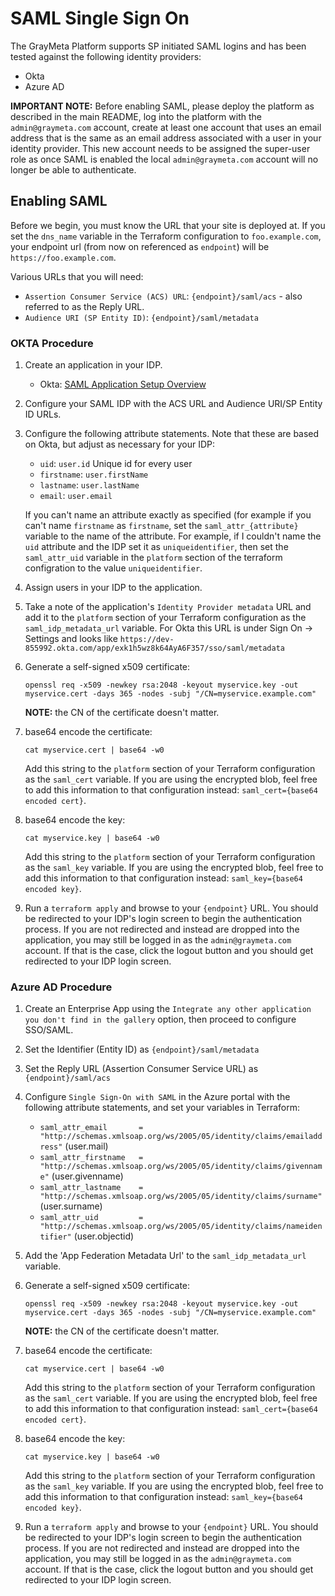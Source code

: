 # SAML Single Sign On

The GrayMeta Platform supports SP initiated SAML logins and has been tested against the following identity providers:

* Okta
* Azure AD

**IMPORTANT NOTE:** Before enabling SAML, please deploy the platform as described in the main README, log into the platform with the `admin@graymeta.com` account, create at least one account that uses an email address that is the same as an email address associated with a user in your identity provider. This new account needs to be assigned the super-user role as once SAML is enabled the local `admin@graymeta.com` account will no longer be able to authenticate.

## Enabling SAML

Before we begin, you must know the URL that your site is deployed at. If you set the `dns_name` variable in the Terraform configuration to `foo.example.com`, your endpoint url (from now on referenced as `endpoint`) will be `https://foo.example.com`.

Various URLs that you will need:

* `Assertion Consumer Service (ACS) URL`: `{endpoint}/saml/acs` - also referred to as the Reply URL.
* `Audience URI (SP Entity ID)`: `{endpoint}/saml/metadata`

### OKTA Procedure
1. Create an application in your IDP.  
    * Okta: [SAML Application Setup Overview](https://developer.okta.com/docs/guides/saml-application-setup/overview/)
1. Configure your SAML IDP with the ACS URL and Audience URI/SP Entity ID URLs.
1. Configure the following attribute statements.  Note that these are based on Okta, but adjust as necessary for your IDP:
    * `uid`: `user.id` Unique id for every user
    * `firstname`: `user.firstName`
    * `lastname`: `user.lastName`
    * `email`: `user.email`
    
    If you can't name an attribute exactly as specified (for example if you can't name `firstname` as `firstname`, set the `saml_attr_{attribute}` variable to the name of the attribute. For example, if I couldn't name the `uid` attribute and the IDP set it as `uniqueidentifier`, then set the `saml_attr_uid` variable in the `platform` section of the terraform configration to the value `uniqueidentifier`.
1. Assign users in your IDP to the application.
1. Take a note of the application's `Identity Provider metadata` URL and add it to the `platform` section of your Terraform configuration as the `saml_idp_metadata_url` variable. For Okta this URL is under Sign On -> Settings and looks like `https://dev-855992.okta.com/app/exk1h5wz8k64AyA6F357/sso/saml/metadata`
1. Generate a self-signed x509 certificate:
    ```
    openssl req -x509 -newkey rsa:2048 -keyout myservice.key -out myservice.cert -days 365 -nodes -subj "/CN=myservice.example.com"
    ```
    **NOTE:** the CN of the certificate doesn't matter.
1. base64 encode the certificate:
    ```
    cat myservice.cert | base64 -w0
    ```
    Add this string to the `platform` section of your Terraform configuration as the `saml_cert` variable. If you are using the encrypted blob, feel free to add this information to that configuration instead: `saml_cert={base64 encoded cert}`.
1. base64 encode the key:
    ```
    cat myservice.key | base64 -w0
    ```
    Add this string to the `platform` section of your Terraform configuration as the `saml_key` variable. If you are using the encrypted blob, feel free to add this information to that configuration instead: `saml_key={base64 encoded key}`.

1. Run a `terraform apply` and browse to your `{endpoint}` URL. You should be redirected to your IDP's login screen to begin the authentication process. If you are not redirected and instead are dropped into the application, you may still be logged in as the `admin@graymeta.com` account. If that is the case, click the logout button and you should get redirected to your IDP login screen.

### Azure AD Procedure

1. Create an Enterprise App using the `Integrate any other application you don't find in the gallery` option, then proceed to configure SSO/SAML.

1. Set the Identifier (Entity ID) as `{endpoint}/saml/metadata` 

1. Set the Reply URL (Assertion Consumer Service URL) as `{endpoint}/saml/acs`

1. Configure `Single Sign-On with SAML` in the Azure portal with the following attribute statements, and set your variables in Terraform:
    * `saml_attr_email       = "http://schemas.xmlsoap.org/ws/2005/05/identity/claims/emailaddress"` (user.mail)
    * `saml_attr_firstname   = "http://schemas.xmlsoap.org/ws/2005/05/identity/claims/givenname"` (user.givenname)
    * `saml_attr_lastname    = "http://schemas.xmlsoap.org/ws/2005/05/identity/claims/surname"` (user.surname)
    * `saml_attr_uid         = "http://schemas.xmlsoap.org/ws/2005/05/identity/claims/nameidentifier"` (user.objectid)

1. Add the 'App Federation Metadata Url' to the `saml_idp_metadata_url` variable.

1. Generate a self-signed x509 certificate:
    ```
    openssl req -x509 -newkey rsa:2048 -keyout myservice.key -out myservice.cert -days 365 -nodes -subj "/CN=myservice.example.com"
    ```
    **NOTE:** the CN of the certificate doesn't matter.
1. base64 encode the certificate:
    ```
    cat myservice.cert | base64 -w0
    ```
    Add this string to the `platform` section of your Terraform configuration as the `saml_cert` variable. If you are using the encrypted blob, feel free to add this information to that configuration instead: `saml_cert={base64 encoded cert}`.
1. base64 encode the key:
    ```
    cat myservice.key | base64 -w0
    ```
    Add this string to the `platform` section of your Terraform configuration as the `saml_key` variable. If you are using the encrypted blob, feel free to add this information to that configuration instead: `saml_key={base64 encoded key}`.
1. Run a `terraform apply` and browse to your `{endpoint}` URL. You should be redirected to your IDP's login screen to begin the authentication process. If you are not redirected and instead are dropped into the application, you may still be logged in as the `admin@graymeta.com` account. If that is the case, click the logout button and you should get redirected to your IDP login screen.